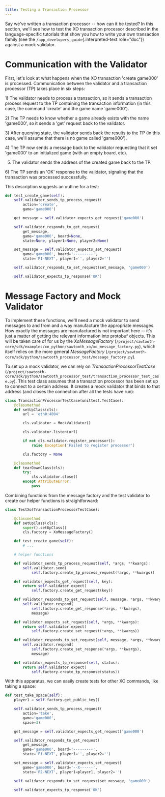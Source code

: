 ```yaml
---
title: Testing a Transaction Processor
---
```


Say we\'ve written a transaction processor \-- how can it be tested? In
this section, we\'ll see how to test the XO transaction processor
described in the language-specific tutorials that show you how to write
your own transaction family (see the
`/app_developers_guide`{.interpreted-text role="doc"}) against a mock
validator.

# Communication with the Validator

<!--
  Licensed under Creative Commons Attribution 4.0 International License
  https://creativecommons.org/licenses/by/4.0/
-->

First, let\'s look at what happens when the XO transaction \'create
game000\' is processed. Communication between the validator and a
transaction processor (TP) takes place in six steps:

1\) The validator needs to process a transaction, so it sends a
transaction process request to the TP containing the transaction
information (in this case, the command \'create\' and the game name
\'game000\').

2\) The TP needs to know whether a game already exists with the name
\'game000\', so it sends a \'get\' request back to the validator.

3\) After querying state, the validator sends back the results to the TP
(in this case, we\'ll assume that there is no game called \'game000\').

4\) The TP now sends a message back to the validator requesting that it
set \'game000\' to an initialized game (with an empty board, etc).

5)  The validator sends the address of the created game back to the TP.

6\) The TP sends an \'OK\' response to the validator, signaling that the
transaction was processed successfully.

This description suggests an outline for a test:

``` python
def test_create_game(self):
    self.validator_sends_tp_process_request(
        action='create',
        game='game000')

    get_message = self.validator_expects_get_request('game000')

    self.validator_responds_to_get_request(
        get_message,
        game='game000', board=None,
        state=None, player1=None, player2=None)

    set_message = self.validator_expects_set_request(
        game='game000', board='---------',
        state='P1-NEXT', player1='', player2='')

    self.validator_responds_to_set_request(set_message, 'game000')

    self.validator_expects_tp_response('OK')
```

# Message Factory and Mock Validator

To implement these functions, we\'ll need a mock validator to send
messages to and from and a way manufacture the appropriate messages. How
exactly the messages are manufactured is not important here \-- it\'s
just a matter of getting the relevant information into protobuf objects.
This will be taken care of for us by the *XoMessageFactory*
(`/project/sawtooth-core/sdk/examples/xo_python/sawtooth_xo/xo_message_factory.py`),
which itself relies on the more general *MessageFactory*
(`/project/sawtooth-core/sdk/python/sawtooth_processor_test/message_factory.py`).

To set up a mock validator, we can rely on
*TransactionProcessorTestCase*
(`/project/sawtooth-core/sdk/python/sawtooth_processor_test/transaction_processor_test_case.py`).
This test class assumes that a transaction processor has been set up to
connect to a certain address. It creates a mock validator that binds to
that address (and closes the connection after all the tests have run):

``` python
class TransactionProcessorTestCase(unittest.TestCase):
    @classmethod
    def setUpClass(cls):
        url = 'eth0:4004'

        cls.validator = MockValidator()

        cls.validator.listen(url)

        if not cls.validator.register_processor():
            raise Exception('Failed to register processor')

        cls.factory = None

    @classmethod
    def tearDownClass(cls):
        try:
            cls.validator.close()
        except AttributeError:
            pass
```

Combining functions from the message factory and the test validator to
create our helper functions is straightforward:

``` python
class TestXo(TransactionProcessorTestCase):

    @classmethod
    def setUpClass(cls):
        super().setUpClass()
        cls.factory = XoMessageFactory()

    def test_create_game(self):
        # ...

    # helper functions

    def validator_sends_tp_process_request(self, *args, **kwargs):
        self.validator.send(
            self.factory.create_tp_process_request(*args, **kwargs))

    def validator_expects_get_request(self, key):
        return self.validator.expect(
            self.factory.create_get_request(key))

    def validator_responds_to_get_request(self, message, *args, **kwargs):
        self.validator.respond(
            self.factory.create_get_response(*args, **kwargs),
            message)

    def validator_expects_set_request(self, *args, **kwargs):
        return self.validator.expect(
            self.factory.create_set_request(*args, **kwargs))

    def validator_responds_to_set_request(self, message, *args, **kwargs):
        self.validator.respond(
            self.factory.create_set_response(*args, **kwargs),
            message)

    def validator_expects_tp_response(self, status):
        return self.validator.expect(
            self.factory.create_tp_response(status))
```

With this apparatus, we can easily create tests for other XO commands,
like taking a space:

``` python
def test_take_space(self):
    player1 = self.factory.get_public_key()

    self.validator_sends_tp_process_request(
        action='take',
        game='game000',
        space=3)

    get_message = self.validator_expects_get_request('game000')

    self.validator_responds_to_get_request(
        get_message,
        game='game000', board='---------',
        state='P1-NEXT', player1='', player2='')

    set_message = self.validator_expects_set_request(
        game='game000', board='--X------',
        state='P2-NEXT', player1=player1, player2='')

    self.validator_responds_to_set_request(set_message, 'game000')

    self.validator_expects_tp_response('OK')
```
